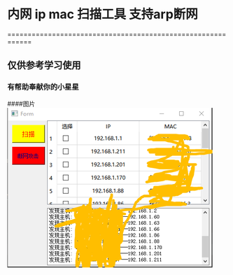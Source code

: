 # 内网 ip mac 扫描工具 支持arp断网
============================================================
## 仅供参考学习使用
### 有帮助奉献你的小星星
####图片
![image](https://raw.githubusercontent.com/starzc-galaxy/ipscan/master/pic.png)
